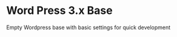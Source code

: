 Word Press 3.x Base
===================

Empty Wordpress base with basic settings for quick development


